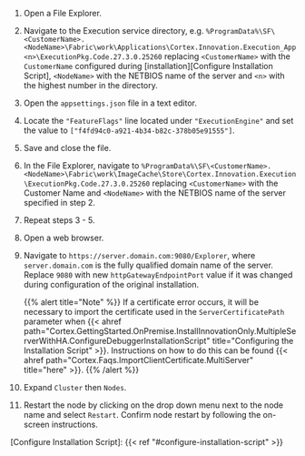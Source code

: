 1. Open a File Explorer.
1. Navigate to the Execution service directory, e.g. `%ProgramData%\SF\<CustomerName>.<NodeName>\Fabric\work\Applications\Cortex.Innovation.Execution_App<n>\ExecutionPkg.Code.27.3.0.25260` replacing `<CustomerName>` with the `CustomerName` configured during [installation][Configure Installation Script], `<NodeName>` with the NETBIOS name of the server and `<n>` with the highest number in the directory.
1. Open the `appsettings.json` file in a text editor.
1. Locate the `"FeatureFlags"` line located under `"ExecutionEngine"` and set the value to `["f4fd94c0-a921-4b34-b82c-378b05e91555"]`.
1. Save and close the file.
1. In the File Explorer, navigate to `%ProgramData%\SF\<CustomerName>.<NodeName>\Fabric\work\ImageCache\Store\Cortex.Innovation.Execution\ExecutionPkg.Code.27.3.0.25260` replacing `<CustomerName>` with the Customer Name and `<NodeName>` with the NETBIOS name of the server specified in step 2.
1. Repeat steps 3 - 5.
1. Open a web browser.
1. Navigate to `https://server.domain.com:9080/Explorer`, where `server.domain.com` is the fully qualified domain name of the server. Replace `9080` with new `httpGatewayEndpointPort` value if it was changed during configuration of the original installation.

    {{% alert title="Note" %}}
If a certificate error occurs, it will be necessary to import the certificate used in the `ServerCertificatePath` parameter when {{< ahref path="Cortex.GettingStarted.OnPremise.InstallInnovationOnly.MultipleServerWithHA.ConfigureDebuggerInstallationScript" title="Configuring the Installation Script" >}}. Instructions on how to do this can be found {{< ahref path="Cortex.Faqs.ImportClientCertificate.MultiServer" title="here" >}}.
    {{% /alert %}}

1. Expand `Cluster` then `Nodes`.
1. Restart the node by clicking on the drop down menu next to the node name and select `Restart`. Confirm node restart by following the on-screen instructions.

[Configure Installation Script]: {{< ref "#configure-installation-script" >}}
